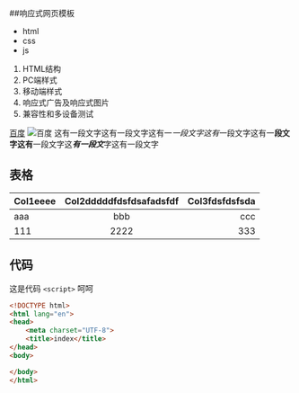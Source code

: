 ##响应式网页模板

* html
* css
* js


1. HTML结构
1. PC端样式
1. 移动端样式
1. 响应式广告及响应式图片
1. 兼容性和多设备测试



[百度](http://www.baidu.com)
![百度](https://ss0.bdstatic.com/5aV1bjqh_Q23odCf/static/superman/img/logo/logo_white_fe6da1ec.png)
这有一段文字这有一段文字这有一*一段文字这有*一段文字这有一**段文字这有**一段文字这***有一段文***字这有一段文字

## 表格
|Col1eeee|Col2dddddfdsfdsafadsfdf|Col3fdsfdsfsda|
|---|:---:|---:|
| aaa | bbb|ccc|
| 111| 2222|333|


## 代码

这是代码 `<script>` 呵呵

```html
<!DOCTYPE html>
<html lang="en">
<head>
    <meta charset="UTF-8">
    <title>index</title>
</head>
<body>

</body>
</html>

```
